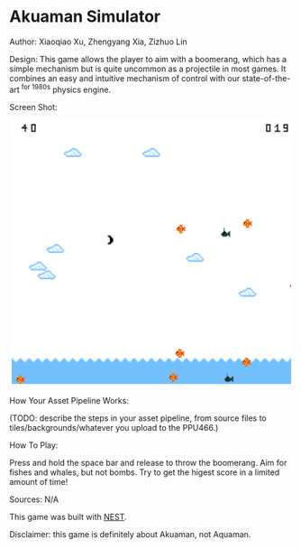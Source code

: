 # Akuaman Simulator

Author: Xiaoqiao Xu, Zhengyang Xia, Zizhuo Lin

Design: This game allows the player to aim with a boomerang, which has a simple mechanism but is quite uncommon as a projectile in most games. It combines an easy and intuitive mechanism of control with our state-of-the-art<sup> for 1980s</sup> physics engine.

Screen Shot:

![Screen Shot](screenshot.png)

How Your Asset Pipeline Works:

(TODO: describe the steps in your asset pipeline, from source files to tiles/backgrounds/whatever you upload to the PPU466.)

How To Play:

Press and hold the space bar and release to throw the boomerang. Aim for fishes and whales, but not bombs. Try to get the higest score in a limited amount of time!

Sources: N/A

This game was built with [NEST](NEST.md).

Disclaimer: this game is definitely about Akuaman, not Aquaman.